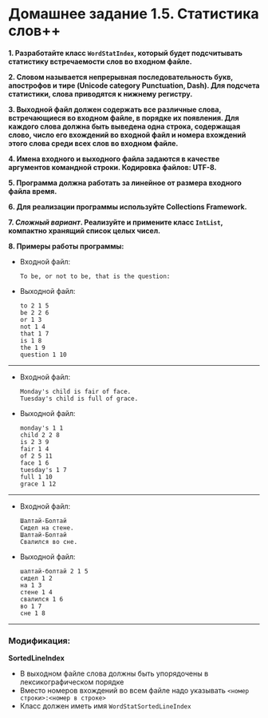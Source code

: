 # Домашнее задание 1.5. Статистика слов++
**1. Разработайте класс `WordStatIndex`, который будет подсчитывать статистику встречаемости слов во входном файле.**

**2. Словом называется непрерывная последовательность букв, апострофов и тире (Unicode category Punctuation, Dash).
Для подсчета статистики, слова приводятся к нижнему регистру.**

**3. Выходной файл должен содержать все различные слова, встречающиеся во входном файле, в порядке их появления.
Для каждого слова должна быть выведена одна строка, содержащая слово, число его вхождений во входной файл и номера вхождений этого слова среди всех слов во входном файле.**

**4. Имена входного и выходного файла задаются в качестве аргументов командной строки. Кодировка файлов: UTF-8.**

**5. Программа должна работать за линейное от размера входного файла время.**

**6. Для реализации программы используйте Collections Framework.**

**7. *Сложный вариант*. Реализуйте и примените класс `IntList`, компактно хранящий список целых чисел.**

**8. Примеры работы программы:**
* Входной файл:

      To be, or not to be, that is the question:
* Выходной файл:

      to 2 1 5
      be 2 2 6
      or 1 3
      not 1 4
      that 1 7
      is 1 8
      the 1 9
      question 1 10      
___
* Входной файл:

      Monday's child is fair of face.
      Tuesday's child is full of grace.
* Выходной файл:

      monday's 1 1
      child 2 2 8
      is 2 3 9
      fair 1 4
      of 2 5 11
      face 1 6
      tuesday's 1 7
      full 1 10
      grace 1 12
___
* Входной файл:

      Шалтай-Болтай
      Сидел на стене.
      Шалтай-Болтай
      Свалился во сне.
* Выходной файл:

      шалтай-болтай 2 1 5
      сидел 1 2
      на 1 3
      стене 1 4
      свалился 1 6
      во 1 7
      сне 1 8
___

### Модификация:
**SortedLineIndex**
* В выходном файле слова должны быть упорядочены в лексикографическом порядке
* Вместо номеров вхождений во всем файле надо указывать `<номер строки>:<номер в строке>`
* Класс должен иметь имя `WordStatSortedLineIndex`
